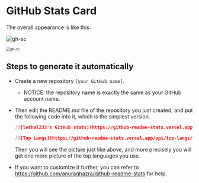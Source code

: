 # GitHub Stats Card

The overall appearance is like this:

![gh-sc](../images/gh-sc.png)

<img src="../images/gh-sc.png" style="zoom:67%;"  alt="gh-sc"/>

## Steps to generate it automatically

- Create a new repository `[your GitHub name]`.

  - NOTICE: the repository name is exactly the same as your GitHub account name.

- Then edit the README.md file of the repository you just created, and put the following code into it, which is the simplest version.

  ```markdown
  [![lethal233's GitHub stats](https://github-readme-stats.vercel.app/api?username=[your GitHub name]&theme=tokyonight&show_icons=true)](https://github.com/anuraghazra/github-readme-stats)

  [![Top Langs](https://github-readme-stats.vercel.app/api/top-langs/?username=[Your GitHub name])](https://github.com/anuraghazra/github-readme-stats)
  ```

  Then you will see the picture just like above, and more precisely you will get one more picture of the top languages you use.

- If you want to customize it further, you can refer to https://github.com/anuraghazra/github-readme-stats for help.
